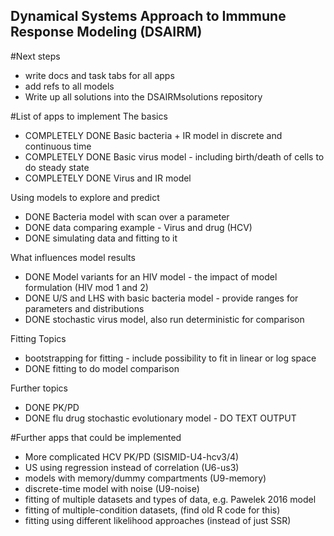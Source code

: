 ## Dynamical Systems Approach to Immmune Response Modeling (DSAIRM) 

#Next steps
* write docs and task tabs for all apps
* add refs to all models
* Write up all solutions into the DSAIRMsolutions repository

#List of apps to implement
The basics 
* COMPLETELY DONE Basic bacteria + IR model in discrete and continuous time 
* COMPLETELY DONE Basic virus model - including birth/death of cells to do steady state
* COMPLETELY DONE Virus and IR model

Using models to explore and predict
* DONE Bacteria model with scan over a parameter
* DONE data comparing example - Virus and drug (HCV)
* DONE simulating data and fitting to it


What influences model results
* DONE Model variants for an HIV model - the impact of model formulation (HIV mod 1 and 2)
* DONE U/S and LHS with basic bacteria model - provide ranges for parameters and distributions
* DONE stochastic virus model, also run deterministic for comparison


Fitting Topics
* bootstrapping for fitting - include possibility to fit in linear or log space
* DONE fitting to do model comparison

Further topics
* DONE PK/PD
* DONE flu drug stochastic evolutionary model - DO TEXT OUTPUT

#Further apps that could be implemented
* More complicated HCV PK/PD (SISMID-U4-hcv3/4)
* US using regression instead of correlation (U6-us3)
* models with memory/dummy compartments (U9-memory)
* discrete-time model with noise (U9-noise)
* fitting of multiple datasets and types of data, e.g. Pawelek 2016 model
* fitting of multiple-condition datasets, (find old R code for this) 
* fitting using different likelihood approaches (instead of just SSR)
